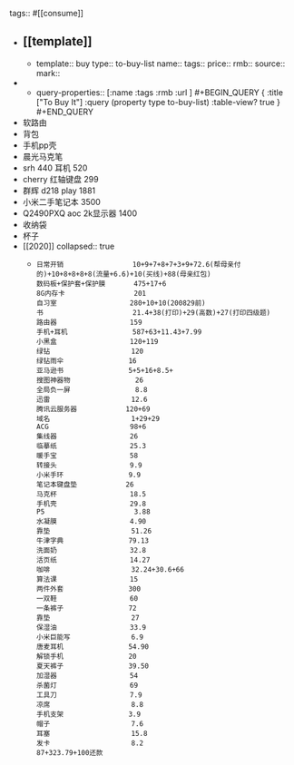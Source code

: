 tags:: #[[consume]]

- ## [[template]]
  - template:: buy
    type:: to-buy-list
    name::
    tags::
    price::
    rmb::
    source::
    mark::
-
  - query-properties:: [:name :tags :rmb :url ]
    #+BEGIN_QUERY
    { :title ["To Buy It"]
      :query (property type to-buy-list)
      :table-view? true
    }
    #+END_QUERY
- 软路由
- 背包
- 手机pp壳
- 晨光马克笔
- srh 440 耳机 520
- cherry 红轴键盘 299
- 群辉 d218 play 1881
- 小米二手笔记本 3500
- Q2490PXQ aoc 2k显示器 1400
- 收纳袋
- 杯子
- [[2020]]
  collapsed:: true
  - ```
    日常开销                 10+9+7+8+7+3+9+72.6(帮母亲付的)+10+8+8+8+8(流量+6.6)+10(买线)+88(母亲红包)
    数码板+保护套+保护膜       475+17+6
    8G内存卡                 201
    自习室                  280+10+10(200829前)
    书                      21.4+38(打印)+29(高数)+27(打印四级题)
    路由器                  159
    手机+耳机                587+63+11.43+7.99
    小黑盒                  120+119
    绿钻                    120
    绿钻雨伞                16
    亚马逊书                5+5+16+8.5+
    搜图神器物                26
    全局负一屏                8.8
    迅雷                    12.6
    腾讯云服务器            120+69
    域名                    1+29+29
    ACG                    98+6
    集线器                  26
    临摹纸                  25.3
    暖手宝                  58
    转接头                  9.9
    小米手环                9.9
    笔记本键盘垫            26
    马克杯                  18.5
    手机壳                  29.8
    P5                      3.88
    水凝膜                  4.90
    靠垫                    51.26
    牛津字典                79.13
    洗面奶                  32.8
    活页纸                  14.27
    咖啡                    32.24+30.6+66
    算法课                  15
    两件外套                300
    一双鞋                  60
    一条裤子                72
    靠垫                    27
    保湿油                  33.9
    小米巨能写               6.9
    唐麦耳机                54.90
    解锁手机                20
    夏天裤子                39.50
    加湿器                  54
    杀菌灯                  69
    工具刀                  7.9
    凉席                    8.8
    手机支架                3.9
    帽子                    7.6
    耳塞                    15.8
    发卡                    8.2
    87+323.79+100还款
    ```